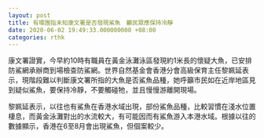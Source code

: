 ```yaml
---
layout: post
title: 有環團指未知康文署是否發現鯊魚　籲民眾應保持冷靜
date: 2020-06-02 19:49:33.000000000 +08:00
categories: rthk
---
```


康文署證實，今早約10時有職員在黃金泳灘泳區發現約1米長的懷疑大魚，已安排防鯊網承辦商到場檢查防鯊網。世界自然基金會香港分會高級保育主任黎姵延表示，現階段難以判斷康文署所指的大魚是否鯊魚品種，她呼籲市民如在近岸地區見到疑似鯊魚，要保持冷靜，不要觸碰牠，並且慢慢游離開現場。

黎姵延表示，以往也有鯊魚在香港水域出現，部份鯊魚品種，比較習慣在淺水位置棲息，而黃金泳灘對出的水流較大，有可能因而有鯊魚游入本港水域。根據以往的數據顯示，香港在6至8月會出現鯊魚，但個案較少。
